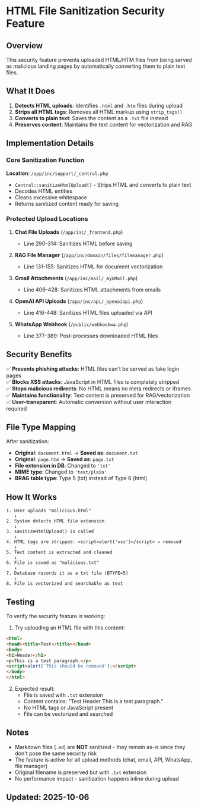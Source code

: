 # HTML File Sanitization Security Feature

## Overview
This security feature prevents uploaded HTML/HTM files from being served as malicious landing pages by automatically converting them to plain text files.

## What It Does
1. **Detects HTML uploads**: Identifies `.html` and `.htm` files during upload
2. **Strips all HTML tags**: Removes all HTML markup using `strip_tags()`
3. **Converts to plain text**: Saves the content as a `.txt` file instead
4. **Preserves content**: Maintains the text content for vectorization and RAG

## Implementation Details

### Core Sanitization Function
**Location**: `/app/inc/support/_central.php`
- `Central::sanitizeHtmlUpload()` - Strips HTML and converts to plain text
- Decodes HTML entities
- Cleans excessive whitespace
- Returns sanitized content ready for saving

### Protected Upload Locations

1. **Chat File Uploads** (`/app/inc/_frontend.php`)
   - Line 290-314: Sanitizes HTML before saving

2. **RAG File Manager** (`/app/inc/domain/files/filemanager.php`)
   - Line 131-155: Sanitizes HTML for document vectorization

3. **Gmail Attachments** (`/app/inc/mail/_myGMail.php`)
   - Line 406-428: Sanitizes HTML attachments from emails

4. **OpenAI API Uploads** (`/app/inc/api/_openaiapi.php`)
   - Line 416-448: Sanitizes HTML files uploaded via API

5. **WhatsApp Webhook** (`/public/webhookwa.php`)
   - Line 377-389: Post-processes downloaded HTML files

## Security Benefits

✅ **Prevents phishing attacks**: HTML files can't be served as fake login pages  
✅ **Blocks XSS attacks**: JavaScript in HTML files is completely stripped  
✅ **Stops malicious redirects**: No HTML means no meta redirects or iframes  
✅ **Maintains functionality**: Text content is preserved for RAG/vectorization  
✅ **User-transparent**: Automatic conversion without user interaction required

## File Type Mapping

After sanitization:
- **Original**: `document.html` → **Saved as**: `document.txt`
- **Original**: `page.htm` → **Saved as**: `page.txt`
- **File extension in DB**: Changed to `'txt'`
- **MIME type**: Changed to `'text/plain'`
- **BRAG table type**: Type 5 (txt) instead of Type 6 (html)

## How It Works

```
1. User uploads "malicious.html"
   ↓
2. System detects HTML file extension
   ↓
3. sanitizeHtmlUpload() is called
   ↓
4. HTML tags are stripped: <script>alert('xss')</script> → removed
   ↓
5. Text content is extracted and cleaned
   ↓
6. File is saved as "malicious.txt"
   ↓
7. Database records it as a txt file (BTYPE=5)
   ↓
8. File is vectorized and searchable as text
```

## Testing

To verify the security feature is working:

1. Try uploading an HTML file with this content:
```html
<html>
<head><title>Test</title></head>
<body>
<h1>Header</h1>
<p>This is a test paragraph.</p>
<script>alert('This should be removed');</script>
</body>
</html>
```

2. Expected result:
   - File is saved with `.txt` extension
   - Content contains: "Test Header This is a test paragraph."
   - No HTML tags or JavaScript present
   - File can be vectorized and searched

## Notes

- Markdown files (`.md`) are **NOT** sanitized - they remain as-is since they don't pose the same security risk
- The feature is active for all upload methods (chat, email, API, WhatsApp, file manager)
- Original filename is preserved but with `.txt` extension
- No performance impact - sanitization happens inline during upload

## Updated: 2025-10-06

